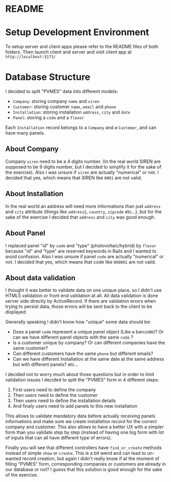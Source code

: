 # README

# Setup Development Environment
To setup server and client apps please refer to the README files of both folders.
Then launch client and server and visit client app at `http://localhost:5173/`

# Database Structure
I decided to split "PVMES" data into different models:
- `Company`: storing company `name` and `siren`
- `Customer`: storing customer `name`, `email` and `phone`
- `Installation`: storing installation `address`, `city` and `date`
- `Panel`: storing a `code` and a `flavor`

Each `Installation` record belongs to a `Company` and a `Customer`, and can have many panels.

## About Company
Company `siren` need to be a 4 digits number. (In the real world SIREN are supposed to be 9 digits number, but I decided to simplify it for the sake of the exercise). Also I was unsure if `siren` are actually "numerical" or not. I decided that yes, which means that SIREN like `0001` are not valid.

## About Installation
In the real world an address will need more informations than just `address` and `city` attribute (things like `address2`, `country`, `zipcode` etc...), but for the sake of the exercise I decided that `address` and `city` was good enough.

## About Panel
I replaced panel "id" by `code` and "type" (photovoltaic/hybrid) by `flavor` because "id" and "type" are reserved keywords in Rails and I wanted to avoid confusion. Also I was unsure if panel `code` are actually "numerical" or not. I decided that yes, which means that code like `000001` are not valid.

## About data validation
I thought it was better to validate data on one unique place, so I didn't use HTML5 validation or front end validation at all. All data validation is done server side directly by ActiveRecord. If there are validation errors when trying to persist data, those errors will be sent back to the client to be displayed.

Generally speaking I didn't know how "unique" some data should be:
- Does a panel `code` represent a unique panel object (Like a barcode)? Or can we have different panel objects with the same `code` ?
- Is a customer unique by company? Or can different companies have the same customer?
- Can different customers have the same `phone` but different emails?
- Can we have different Installation at the same date at the same address but with different panels?
etc...

I decided not to worry much about those questions but in order to limit validation issues I decided to split the "PVMES" form in 4 different steps:
1. First users need to define the company
2. Then users need to define the customer
3. Then users need to define the installation details
4. And finaly users need to add panels to this new installation

This allows to validate mandatory data before actually receiving panels informations and make sure we create installation record for the correct company and customer. This also allows to have a better UX with a simpler form than you validate step by step (instead of having one big form with lot of inputs that can all have different type of errors).

Finally you will see that different controllers have `find_or_create` methods instead of simple `show` or `create`. This is a bit weird and can lead to un-wanted record creation, but again I didn't really know if at the moment of filling "PVMES" form, corresponding companies or customers are already in our database or not? I guess that this solution is good enough for the sake of the exercise.